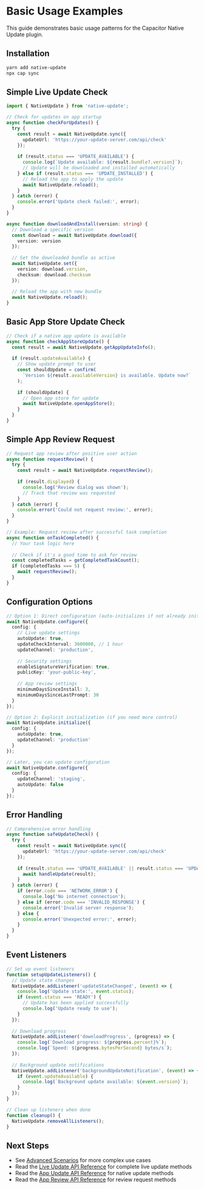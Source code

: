# Basic Usage Examples

This guide demonstrates basic usage patterns for the Capacitor Native Update plugin.

## Installation

```bash
yarn add native-update
npx cap sync
```

## Simple Live Update Check

```typescript
import { NativeUpdate } from 'native-update';

// Check for updates on app startup
async function checkForUpdates() {
  try {
    const result = await NativeUpdate.sync({
      updateUrl: 'https://your-update-server.com/api/check'
    });
    
    if (result.status === 'UPDATE_AVAILABLE') {
      console.log(`Update available: ${result.bundle?.version}`);
      // Update will be downloaded and installed automatically
    } else if (result.status === 'UPDATE_INSTALLED') {
      // Reload the app to apply the update
      await NativeUpdate.reload();
    }
  } catch (error) {
    console.error('Update check failed:', error);
  }
}

async function downloadAndInstall(version: string) {
  // Download a specific version
  const download = await NativeUpdate.download({
    version: version
  });
  
  // Set the downloaded bundle as active
  await NativeUpdate.set({
    version: download.version,
    checksum: download.checksum
  });
  
  // Reload the app with new bundle
  await NativeUpdate.reload();
}
```

## Basic App Store Update Check

```typescript
// Check if a native app update is available
async function checkAppStoreUpdate() {
  const result = await NativeUpdate.getAppUpdateInfo();
  
  if (result.updateAvailable) {
    // Show update prompt to user
    const shouldUpdate = confirm(
      `Version ${result.availableVersion} is available. Update now?`
    );
    
    if (shouldUpdate) {
      // Open app store for update
      await NativeUpdate.openAppStore();
    }
  }
}
```

## Simple App Review Request

```typescript
// Request app review after positive user action
async function requestReview() {
  try {
    const result = await NativeUpdate.requestReview();
    
    if (result.displayed) {
      console.log('Review dialog was shown');
      // Track that review was requested
    }
  } catch (error) {
    console.error('Could not request review:', error);
  }
}

// Example: Request review after successful task completion
async function onTaskCompleted() {
  // Your task logic here
  
  // Check if it's a good time to ask for review
  const completedTasks = getCompletedTaskCount();
  if (completedTasks === 5) {
    await requestReview();
  }
}
```

## Configuration Options

```typescript
// Option 1: Direct configuration (auto-initializes if not already initialized)
await NativeUpdate.configure({
  config: {
    // Live update settings
    autoUpdate: true,
    updateCheckInterval: 3600000, // 1 hour
    updateChannel: 'production',
    
    // Security settings
    enableSignatureVerification: true,
    publicKey: 'your-public-key',
    
    // App review settings
    minimumDaysSinceInstall: 3,
    minimumDaysSinceLastPrompt: 30
  }
});

// Option 2: Explicit initialization (if you need more control)
await NativeUpdate.initialize({
  config: {
    autoUpdate: true,
    updateChannel: 'production'
  }
});

// Later, you can update configuration
await NativeUpdate.configure({
  config: {
    updateChannel: 'staging',
    autoUpdate: false
  }
});
```

## Error Handling

```typescript
// Comprehensive error handling
async function safeUpdateCheck() {
  try {
    const result = await NativeUpdate.sync({
      updateUrl: 'https://your-update-server.com/api/check'
    });
    
    if (result.status === 'UPDATE_AVAILABLE' || result.status === 'UPDATE_INSTALLED') {
      await handleUpdate(result);
    }
  } catch (error) {
    if (error.code === 'NETWORK_ERROR') {
      console.log('No internet connection');
    } else if (error.code === 'INVALID_RESPONSE') {
      console.error('Invalid server response');
    } else {
      console.error('Unexpected error:', error);
    }
  }
}
```

## Event Listeners

```typescript
// Set up event listeners
function setupUpdateListeners() {
  // Update state changes
  NativeUpdate.addListener('updateStateChanged', (event) => {
    console.log('Update state:', event.status);
    if (event.status === 'READY') {
      // Update has been applied successfully
      console.log('Update ready to use');
    }
  });
  
  // Download progress
  NativeUpdate.addListener('downloadProgress', (progress) => {
    console.log(`Download progress: ${progress.percent}%`);
    console.log(`Speed: ${progress.bytesPerSecond} bytes/s`);
  });
  
  // Background update notifications
  NativeUpdate.addListener('backgroundUpdateNotification', (event) => {
    if (event.updateAvailable) {
      console.log(`Background update available: ${event.version}`);
    }
  });
}

// Clean up listeners when done
function cleanup() {
  NativeUpdate.removeAllListeners();
}
```

## Next Steps

- See [Advanced Scenarios](./advanced-scenarios.md) for more complex use cases
- Read the [Live Update API Reference](../api/live-update-api.md) for complete live update methods
- Read the [App Update API Reference](../api/app-update-api.md) for native update methods
- Read the [App Review API Reference](../api/app-review-api.md) for review request methods